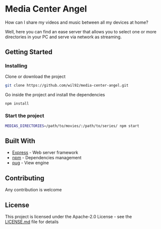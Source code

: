 # Media Center Angel

How can I share my videos and music between all my devices at home?

Well, here you can find an ease server that allows you to select one or more directories in your PC and serve via network as streaming.

## Getting Started

### Installing

Clone or download the project

```bash
git clone https://github.com/wil92/media-center-angel.git
```

Go inside the project and install the dependencies

```bash
npm install
```

### Start the project

```bash
MEDIAS_DIRECTORIES=/path/to/movies/:/path/to/series/ npm start
```

## Built With

* [Express](https://expressjs.com) - Web server framework
* [npm](https://www.npmjs.com) - Dependencies management
* [pug](https://pugjs.org) - View engine


## Contributing

Any contribution is welcome

## License

This project is licensed under the Apache-2.0 License - see the [LICENSE.md](LICENSE.md) file for details
